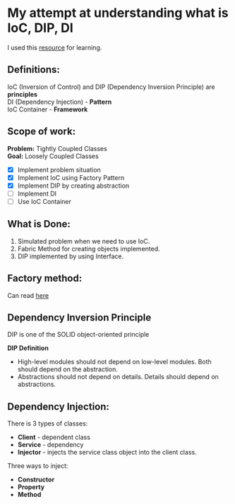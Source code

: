 # My attempt at understanding what is IoC, DIP, DI
I used this [resource](https://www.tutorialsteacher.com/ioc/) for learning.

## Definitions:
IoC (Inversion of Control) and DIP (Dependency Inversion Principle) are **principles**    
DI (Dependency Injection) - **Pattern**   
IoC Container - **Framework**   

## Scope of work:   
**Problem:** Tightly Coupled Classes     
**Goal:** Loosely Coupled Classes   
   
 - [x] Implement problem situation
 - [x] Implement IoC using Factory Pattern
 - [x] Implement DIP by creating abstraction
 - [ ] Implement DI
 - [ ] Use IoC Container

## What is Done:
1. Simulated problem when we need to use IoC.
2. Fabric Method for creating objects implemented.
3. DIP implemented by using Interface.

## Factory method:
Can read [here](https://refactoring.guru/design-patterns/factory-method)
   
## Dependency Inversion Principle
DIP is one of the SOLID object-oriented principle   
   
**DIP Definition**   
- High-level modules should not depend on low-level modules. Both should depend on the abstraction.
- Abstractions should not depend on details. Details should depend on abstractions.

## Dependency Injection:
There is 3 types of classes:
- **Client** - dependent class
- **Service** - dependency
- **Injector** - injects the service class object into the client class.
   
Three ways to inject:
- **Constructor**
- **Property**
- **Method**
   
